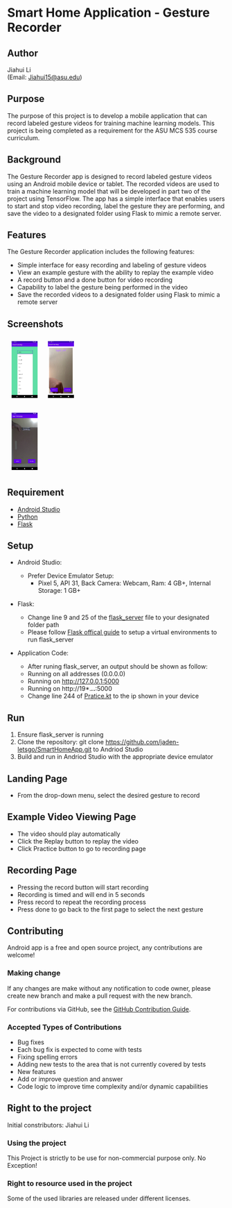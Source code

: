 
# Smart Home Application - Gesture Recorder

## Author
Jiahui Li\
(Email: Jiahui15@asu.edu)

## Purpose
The purpose of this project is to develop a mobile application that can record labeled gesture videos for training machine learning models. This project is being completed as a requirement for the ASU MCS 535 course curriculum.

## Background
The Gesture Recorder app is designed to record labeled gesture videos using an Android mobile device or tablet. The recorded videos are used to train a machine learning model that will be developed in part two of the project using TensorFlow. The app has a simple interface that enables users to start and stop video recording, label the gesture they are performing, and save the video to a designated folder using Flask to mimic a remote server.

## Features
The Gesture Recorder application includes the following features:

* Simple interface for easy recording and labeling of gesture videos
* View an example gesture with the ability to replay the example video
* A record button and a done button for video recording
* Capability to label the gesture being performed in the video
* Save the recorded videos to a designated folder using Flask to mimic a remote server

## Screenshots

[<img src="/README/Landing.jpeg" align="center"
width="60"
    hspace="10" vspace="10">](/README/Landing.jpeg)
[<img src="/README/View.jpeg" align="center"
width="60"
    hspace="10" vspace="10">](/README/View.jpeg)
    
[<img src="/README/Record.jpeg" align="center"
width="60"
    hspace="10" vspace="10">](/README/Record.jpeg)

## Requirement
* [Android Studio](https://developer.android.com/)
* [Python](https://www.python.org/)
* [Flask](https://flask.palletsprojects.com/en/2.2.x/)

## Setup
* Android Studio:
  * Prefer Device Emulator Setup:
    * Pixel 5, API 31, Back Camera: Webcam, Ram: 4 GB+, Internal Storage: 1 GB+

* Flask:
  * Change line 9 and 25 of the [flask_server](https://github.com/jaden-letsgo/SmartHomeApp/blob/main/flask_server.py) file to your designated folder path
  * Please follow [Flask offical guide](https://flask.palletsprojects.com/en/2.2.x/installation/#virtual-environments
) to setup a virtual environments to run flask_server

* Application Code:
   * After runing flask_server, an output should be shown as follow:
    * Running on all addresses (0.0.0.0)
    * Running on http://127.0.0.1:5000
    * Running on http://19*.***.*.**:5000 
     *  Change line 244 of [Pratice.kt](https://github.com/jaden-letsgo/SmartHomeApp/blob/main/app/src/main/java/com/example/smarthomeapp/Pratice.kt) to the ip shown in your device

## Run
1. Ensure flask_server is running
2. Clone the repository: git clone https://github.com/jaden-letsgo/SmartHomeApp.git to Andriod Studio
3. Build and run in Andriod Studio with the appropriate device emulator

## Landing Page
* From the drop-down menu, select the desired gesture to record

## Example Video Viewing Page
* The video should play automatically
* Click the Replay button to replay the video
* Click Practice button to go to recording page

## Recording Page
* Pressing the record button will start recording
 * Recording is timed and will end in 5 seconds
* Press record to repeat the recording process
* Press done to go back to the first page to select the next gesture

## Contributing

Android app is a free and open source project, any contributions are welcome!

### Making change

If any changes are make without any notification to code owner, please create new branch and make a pull request with the new branch.

For contributions via GitHub, see the [GitHub Contribution Guide](CONTRIBUTING.md).

### Accepted Types of Contributions
* Bug fixes
* Each bug fix is expected to come with tests
* Fixing spelling errors
* Adding new tests to the area that is not currently covered by tests
* New features
* Add or improve question and answer
* Code logic to improve time complexity and/or dynamic capabilities

## Right to the project

Initial constributors: Jiahui Li

### Using the project

This Project is strictly to be use for non-commercial purpose only. No Exception!

### Right to resource used in the project

Some of the used libraries are released under different licenses.
